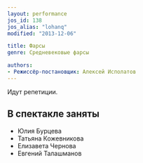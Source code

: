 ```yaml
---
layout: performance
jos_id: 138
jos_alias: "lohanq"
modified: "2013-12-06"

title: Фарсы
genre: Средневековые фарсы

authors:
- Режиссёр-постановщик: Алексей Исполатов
---
```


Идут репетиции.

## В спектакле заняты

- Юлия Бурцева
- Татьяна Кожевникова
- Елизавета Чернова
- Евгений Талашманов